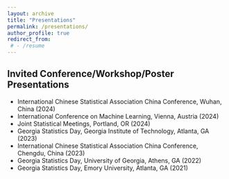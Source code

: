 ```yaml
---
layout: archive
title: "Presentations"
permalink: /presentations/
author_profile: true
redirect_from:
 # - /resume
---
```




Invited Conference/Workshop/Poster Presentations
-----
- International Chinese Statistical Association China Conference, Wuhan, China (2024)
- International Conference on Machine Learning, Vienna, Austria (2024)
- Joint Statistical Meetings, Portland, OR (2024)
- Georgia Statistics Day, Georgia Institute of Technology, Atlanta, GA (2023)
- International Chinese Statistical Association China Conference, Chengdu, China (2023)
- Georgia Statistics Day, University of Georgia, Athens, GA (2022)
- Georgia Statistics Day, Emory University, Atlanta, GA (2021)
